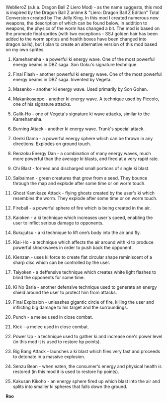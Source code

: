 WeblieroZ (a.k.a. Dragon Ball Z Liero Mod) - as the name suggests, this mod is inspired by the Dragon Ball Z anime & "Liero: Dragon Ball Z Edition" Total Conversion created by The Jelly King. In this mod I created numerous new weapons, the description of which can be found below. In addition to weapons, the physics of the worm has changed a bit. The mod is based on the promode final sprites (with two exceptions - SSJ golden hair has been added to the worm sprites and health boxes have been changed into dragon balls), but I plan to create an alternative version of this mod based on my own sprites.

1) Kamehameha - a powerful ki energy wave. One of the most powerful energy beams in DBZ saga. Son Goku's signature technique.

2) Final Flash - another powerful ki energy wave. One of the most powerful energy beams in DBZ saga. Invented by Vegeta.

3) Masenko - another ki energy wave. Used primarily by Son Gohan.

4) Makankosappo - another ki energy wave. A technique used by Piccolo, one of his signature attacks.

5) Galik-Ho - one of Vegeta's signature ki wave attacks, similar to the Kamehameha.

6) Burning Attack - another ki energy wave. Trunk's special attack.

7) Genki Dama - a powerful energy sphere which can be thrown in any directions. Explodes on ground touch.

8) Renzoku Energy Dan -  a combination of many energy waves, much more powerful than the average ki blasts, and fired at a very rapid rate.

9) Chi Blast - formed and discharged small portions of single ki blast.

10) Saibaiman - green creatures that grow from a seed. They bounce through the map and explode after some time or on worm touch.

11) Ghost Kamikaze Attack - flying ghosts created by the user's ki which resembles the worm. They explode after some time or on worm touch.

12) Fireball - a powerful sphere of fire which is being created in the air.

13) Kaioken - a ki technique which increases user's speed, enabling the user to inflict serious damage to opponents.

14) Bukujutsu - a ki technique to lift one’s body into the air and fly.

15) Kiai-Ho - a technique which affects the air around with ki to produce powerful shockwaves in order to push back the opponent.

16) Kienzan - uses ki force to create flat circular shape reminiscent of a sharp disc which can be controlled by the user.

17) Taiyoken - a deffensive technique which creates white light flashes to blind the opponents for some time.

18) Ki No Baria - another defensive technique used to generate an energy shield around the user to protect him from attacks.

19) Final Explosion - unleashes gigantic circle of fire, killing the user and inflicting big damage to his target and the surroundings.

20) Punch - a melee used in close combat.

21) Kick - a melee used in close combat.

22) Power Up - a technique used to gather ki and increase one's power level (in this mod it is used to restore hp points).

23) Big Bang Attack - launches a ki blast which flies very fast and proceeds to detonate in a massive explosion.

24) Senzu Bean - when eaten, the consumer's energy and physical health is restored (in this mod it is used to restore hp points).

25) Kakusan Kikoho -  an energy sphere fired up which blast into the air and splits into smaller ki spheres that falls down the ground.

**Roo**

